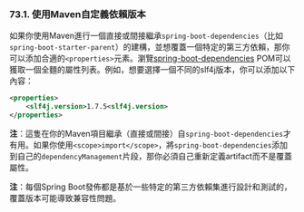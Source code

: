 ### 73.1. 使用Maven自定義依賴版本

如果你使用Maven進行一個直接或間接繼承`spring-boot-dependencies`（比如`spring-boot-starter-parent`）的建構，並想覆蓋一個特定的第三方依賴，那你可以添加合適的`<properties>`元素。瀏覽[spring-boot-dependencies](http://github.com/spring-projects/spring-boot/tree/master/spring-boot-dependencies/pom.xml) POM可以獲取一個全麵的屬性列表。例如，想要選擇一個不同的slf4j版本，你可以添加以下內容：
```xml
<properties>
    <slf4j.version>1.7.5<slf4j.version>
</properties>
```
**注**：這隻在你的Maven項目繼承（直接或間接）自`spring-boot-dependencies`才有用。如果你使用`<scope>import</scope>`，將`spring-boot-dependencies`添加到自己的`dependencyManagement`片段，那你必須自己重新定義artifact而不是覆蓋屬性。

**注**：每個Spring Boot發佈都是基於一些特定的第三方依賴集進行設計和測試的，覆蓋版本可能導致兼容性問題。
